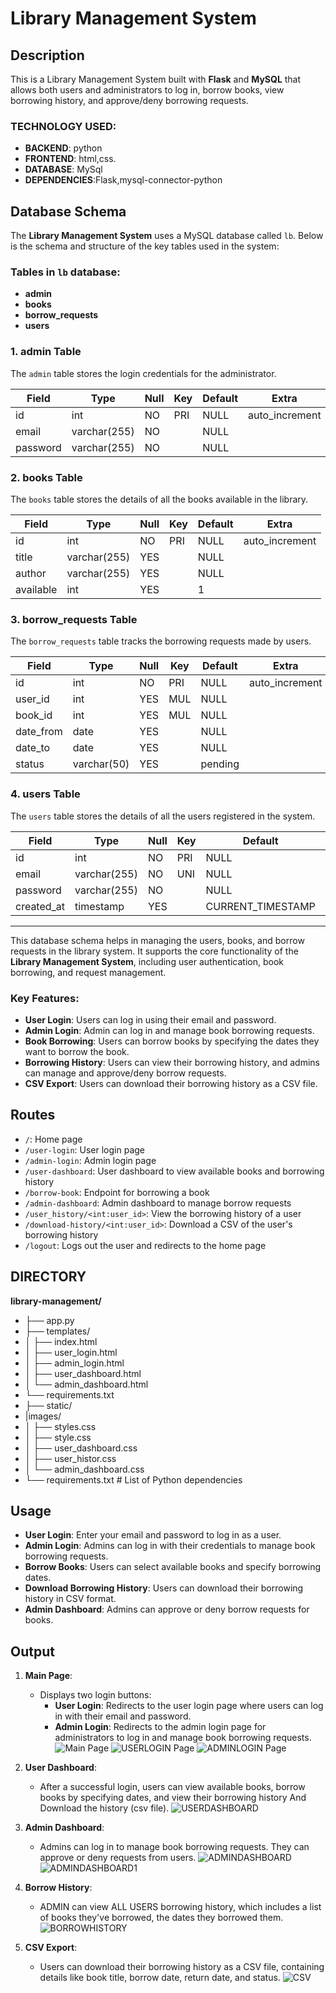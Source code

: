 # Library Management System

## Description

This is a Library Management System built with **Flask** and **MySQL** that allows both users and administrators to log in, borrow books, view borrowing history, and approve/deny borrowing requests.

### TECHNOLOGY USED:
- **BACKEND**: python
- **FRONTEND**: html,css.
- **DATABASE**: MySql
- **DEPENDENCIES**:Flask,mysql-connector-python

## Database Schema

The **Library Management System** uses a MySQL database called `lb`. Below is the schema and structure of the key tables used in the system:

### Tables in `lb` database:
- **admin**
- **books**
- **borrow_requests**
- **users**

### 1. **admin Table**

The `admin` table stores the login credentials for the administrator.

| Field    | Type         | Null | Key | Default | Extra          |
|----------|--------------|------|-----|---------|----------------|
| id       | int          | NO   | PRI | NULL    | auto_increment |
| email    | varchar(255) | NO   |     | NULL    |                |
| password | varchar(255) | NO   |     | NULL    |                |

### 2. **books Table**

The `books` table stores the details of all the books available in the library.

| Field     | Type         | Null | Key | Default | Extra          |
|-----------|--------------|------|-----|---------|----------------|
| id        | int          | NO   | PRI | NULL    | auto_increment |
| title     | varchar(255) | YES  |     | NULL    |                |
| author    | varchar(255) | YES  |     | NULL    |                |
| available | int          | YES  |     | 1       |                |

### 3. **borrow_requests Table**

The `borrow_requests` table tracks the borrowing requests made by users.

| Field     | Type        | Null | Key | Default | Extra          |
|-----------|-------------|------|-----|---------|----------------|
| id        | int         | NO   | PRI | NULL    | auto_increment |
| user_id   | int         | YES  | MUL | NULL    |                |
| book_id   | int         | YES  | MUL | NULL    |                |
| date_from | date        | YES  |     | NULL    |                |
| date_to   | date        | YES  |     | NULL    |                |
| status    | varchar(50) | YES  |     | pending |                |

### 4. **users Table**

The `users` table stores the details of all the users registered in the system.

| Field      | Type         | Null | Key | Default           | Extra             |
|------------|--------------|------|-----|-------------------|-------------------|
| id         | int          | NO   | PRI | NULL              | auto_increment    |
| email      | varchar(255) | NO   | UNI | NULL              |                   |
| password   | varchar(255) | NO   |     | NULL              |                   |
| created_at | timestamp    | YES  |     | CURRENT_TIMESTAMP | DEFAULT_GENERATED |

---

This database schema helps in managing the users, books, and borrow requests in the library system. It supports the core functionality of the **Library Management System**, including user authentication, book borrowing, and request management.


### Key Features:
- **User Login**: Users can log in using their email and password.
- **Admin Login**: Admin can log in and manage book borrowing requests.
- **Book Borrowing**: Users can borrow books by specifying the dates they want to borrow the book.
- **Borrowing History**: Users can view their borrowing history, and admins can manage and approve/deny borrow requests.
- **CSV Export**: Users can download their borrowing history as a CSV file.
  
## Routes

- `/`: Home page
- `/user-login`: User login page
- `/admin-login`: Admin login page
- `/user-dashboard`: User dashboard to view available books and borrowing history
- `/borrow-book`: Endpoint for borrowing a book
- `/admin-dashboard`: Admin dashboard to manage borrow requests
- `/user_history/<int:user_id>`: View the borrowing history of a user
- `/download-history/<int:user_id>`: Download a CSV of the user's borrowing history
- `/logout`: Logs out the user and redirects to the home page

## DIRECTORY

**library-management/**
- ├── app.py            
- ├── templates/       
- │     ├── index.html      
- │     ├── user_login.html
- │     ├── admin_login.html
- │     ├── user_dashboard.html 
- │     └── admin_dashboard.html 
- └── requirements.txt    
- ├── static/
- |images/
- │     ├── styles.css     
- │     ├── style.css
- │     ├── user_dashboard.css
- │     ├── user_histor.css
- │     └── admin_dashboard.css
- └── requirements.txt    # List of Python dependencies

## Usage

- **User Login**: Enter your email and password to log in as a user.
- **Admin Login**: Admins can log in with their credentials to manage book borrowing requests.
- **Borrow Books**: Users can select available books and specify borrowing dates.
- **Download Borrowing History**: Users can download their borrowing history in CSV format.
- **Admin Dashboard**: Admins can approve or deny borrow requests for books.

## Output

1. **Main Page**:
   - Displays two login buttons:
     - **User Login**: Redirects to the user login page where users can log in with their email and password.
     - **Admin Login**: Redirects to the admin login page for administrators to log in and manage book borrowing requests.
       ![Main Page](MAINPAGE.png)
       ![USERLOGIN Page](USERLOGIN.png)
       ![ADMINLOGIN Page](ADMINLOGIN.png)
2. **User Dashboard**:
   - After a successful login, users can view available books, borrow books by specifying dates, and view their borrowing history And Download the history (csv file).
      ![USERDASHBOARD ](USERDASHBOARD.png)

3. **Admin Dashboard**:
   - Admins can log in to manage book borrowing requests. They can approve or deny requests from users.
       ![ADMINDASHBOARD ](ADMINDASHBOARD.png)
       ![ADMINDASHBOARD1 ](ADMINDASHBOARD1.png)
     
4. **Borrow History**:
   - ADMIN  can view ALL USERS borrowing history, which includes a list of books they've borrowed, the dates they borrowed them.
        ![BORROWHISTORY](BORROWHISTORY.png)
     
5. **CSV Export**:
   - Users can download their borrowing history as a CSV file, containing details like book title, borrow date, return date, and status.
        ![CSV](CSV.png)

